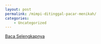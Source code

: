 ```yaml
---
layout: post
permalink: /mimpi-ditinggal-pacar-menikah/
categories:
    - Uncategorized
---
```


[Baca Selengkapnya](/10)